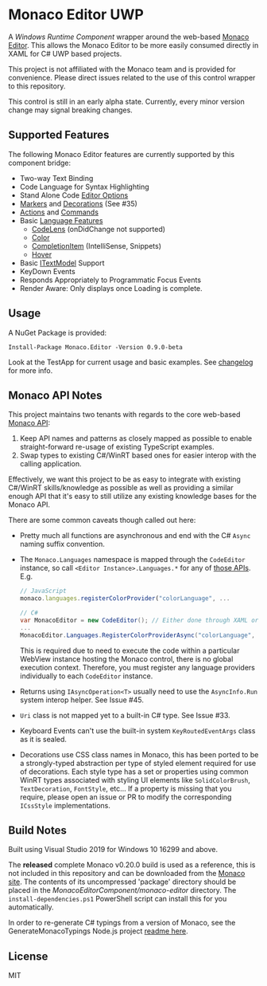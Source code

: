 Monaco Editor UWP
=================
A *Windows Runtime Component* wrapper around the web-based [Monaco Editor](https://microsoft.github.io/monaco-editor/).  This allows the Monaco Editor to be more easily consumed directly in XAML for C# UWP based projects.

This project is not affiliated with the Monaco team and is provided for convenience.  Please direct issues related to the use of this control wrapper to this repository.

This control is still in an early alpha state.  Currently, every minor version change may signal breaking changes.


Supported Features
------------------
The following Monaco Editor features are currently supported by this component bridge:

- Two-way Text Binding
- Code Language for Syntax Highlighting
- Stand Alone Code [Editor Options](https://microsoft.github.io/monaco-editor/api/interfaces/monaco.editor.ieditoroptions.html)
- [Markers](https://microsoft.github.io/monaco-editor/api/modules/monaco.editor.html#setmodelmarkers) and [Decorations](https://microsoft.github.io/monaco-editor/api/interfaces/monaco.editor.imodeldeltadecoration.html) (See #35)
- [Actions](https://microsoft.github.io/monaco-editor/api/interfaces/monaco.editor.istandalonecodeeditor.html#addaction) and [Commands](https://microsoft.github.io/monaco-editor/api/interfaces/monaco.editor.istandalonecodeeditor.html#addcommand)
- Basic [Language Features](https://code.visualstudio.com/api/language-extensions/programmatic-language-features)
  - [CodeLens](https://microsoft.github.io/monaco-editor/api/modules/monaco.languages.html#registercodelensprovider) (onDidChange not supported)
  - [Color](https://microsoft.github.io/monaco-editor/api/modules/monaco.languages.html#registercolorprovider)
  - [CompletionItem](https://microsoft.github.io/monaco-editor/api/modules/monaco.languages.html#registercompletionitemprovider) (IntelliSense, Snippets)
  - [Hover](https://microsoft.github.io/monaco-editor/api/modules/monaco.languages.html#registerhoverprovider)
- Basic [ITextModel](https://microsoft.github.io/monaco-editor/api/interfaces/monaco.editor.itextmodel.html) Support
- KeyDown Events
- Responds Appropriately to Programmatic Focus Events
- Render Aware: Only displays once Loading is complete.


Usage
-----

A NuGet Package is provided:

```
Install-Package Monaco.Editor -Version 0.9.0-beta
```

Look at the TestApp for current usage and basic examples.
See [changelog](changelog.md) for more info.


Monaco API Notes
----------------
This project maintains two tenants with regards to the core web-based [Monaco API](https://microsoft.github.io/monaco-editor/api/index.html):

  1. Keep API names and patterns as closely mapped as possible to enable straight-forward re-usage of existing TypeScript examples.
  2. Swap types to existing C#/WinRT based ones for easier interop with the calling application.

Effectively, we want this project to be as easy to integrate with existing C#/WinRT skills/knowledge as possible as well as providing a similar enough API that it's easy to still utilize any existing knowledge bases for the Monaco API.

There are some common caveats though called out here:

  - Pretty much all functions are asynchronous and end with the C# `Async` naming suffix convention.
  - The `Monaco.Languages` namespace is mapped through the `CodeEditor` instance, so call `<Editor Instance>.Languages.*` for any of [those APIs](https://microsoft.github.io/monaco-editor/api/modules/monaco.languages.html). E.g.

    ```javascript
    // JavaScript
    monaco.languages.registerColorProvider("colorLanguage", ...
    ```

    ```csharp
    // C#
    var MonacoEditor = new CodeEditor(); // Either done through XAML or elsewhere once.
    ...
    MonacoEditor.Languages.RegisterColorProviderAsync("colorLanguage", ...
    ```
    This is required due to need to execute the code within a particular WebView instance hosting the Monaco control, there is no global execution context. Therefore, you must register any language providers individually to each `CodeEditor` instance.
  - Returns using `IAsyncOperation<T>` usually need to use the `AsyncInfo.Run` system interop helper. See Issue #45.
  - `Uri` class is not mapped yet to a built-in C# type. See Issue #33.
  - Keyboard Events can't use the built-in system `KeyRoutedEventArgs` class as it is sealed.
  - Decorations use CSS class names in Monaco, this has been ported to be a strongly-typed abstraction per type of styled element required for use of decorations. Each style type has a set or properties using common WinRT types associated with styling UI elements like `SolidColorBrush`, `TextDecoration`, `FontStyle`, etc... If a property is missing that you require, please open an issue or PR to modify the corresponding `ICssStyle` implementations.


Build Notes
-----------
Built using Visual Studio 2019 for Windows 10 16299 and above.

The **released** complete Monaco v0.20.0 build is used as a reference, this is not included in this repository and can be downloaded from the [Monaco site](https://microsoft.github.io/monaco-editor/).  The contents of its uncompressed 'package' directory should be placed in the *MonacoEditorComponent/monaco-editor* directory.  The `install-dependencies.ps1` PowerShell script can install this for you automatically.

In order to re-generate C# typings from a version of Monaco, see the GenerateMonacoTypings Node.js project [readme here](GenerateMonacoTypings/README.md).

License
-------
MIT
